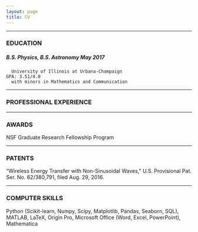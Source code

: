 ```yaml
---
layout: page
title: CV
---
```



***

### EDUCATION                                       
                                                      
##### B.S. Physics, B.S. Astronomy                                                May 2017 
      University of Illinois at Urbana-Champaign                             GPA: 3.51/4.0
      with minors in Mathematics and Communication

***
### PROFESSIONAL EXPERIENCE

***
### AWARDS
NSF Graduate Research Fellowship Program

***
### PATENTS
“Wireless Energy Transfer with Non-Sinusoidal Waves," U.S. Provisional Pat. Ser. No. 62/380,791, filed Aug. 29, 2016.

***
### COMPUTER SKILLS
Python (Scikit-learn, Numpy, Scipy, Matplotlib, Pandas, Seaborn, SQL), MATLAB, LaTeX, Origin Pro, Microsoft Office (Word, Excel, PowerPoint), Mathematica

